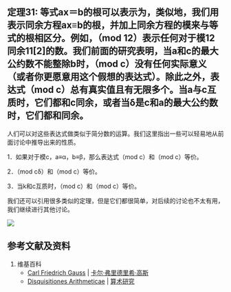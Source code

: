 ## 定理31: 等式ax＝b的根可以表示为，类似地，我们用表示同余方程ax≡b的根，并加上同余方程的模来与等式的根相区分。例如，（mod 12）表示任何对于模12同余11[2]的数。我们前面的研究表明，当a和c的最大公约数不能整除b时，（mod c）没有任何实际意义（或者你更愿意用这个假想的表达式）。除此之外，表达式（mod c）总有真实值且有无限多个。当a与c互质时，它们都和c同余，或者当δ是c和a的最大公约数时，它们都和同余。

人们可以对这些表达式做类似于简分数的运算。我们这里指出一些可以轻易地从前面讨论中推导出来的性质。

1．如果对于模c，a≡α，b≡β，那么表达式（mod c）和（mod c）等价。

2．（mod cδ）和（mod c）等价。

3．当k和c互质时，（mod c）和（mod c）等价。

我们还可以引用很多类似的定理，但是它们都很简单，对后续的讨论也不太有用，我们继续进行其他讨论。

![](/images/数论/高斯的算术研究中典型的推演实验/章2/定理31/31-1.jpg)

## 参考文献及资料

1. 维基百科
	- [Carl Friedrich Gauss](https://en.wikipedia.org/wiki/Carl_Friedrich_Gauss) | [卡尔·弗里德里希·高斯](https://zh.wikipedia.org/wiki/%E5%8D%A1%E7%88%BE%C2%B7%E5%BC%97%E9%87%8C%E5%BE%B7%E9%87%8C%E5%B8%8C%C2%B7%E9%AB%98%E6%96%AF) 
	- [Disquisitiones Arithmeticae](https://en.wikipedia.org/wiki/Disquisitiones_Arithmeticae) | [算术研究](https://zh.wikipedia.org/wiki/算术研究) 



